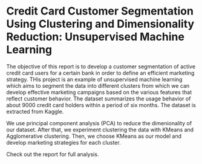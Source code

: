 # Credit Card Customer Segmentation Using Clustering and Dimensionality Reduction: Unsupervised Machine Learning

The objective of this report is to develop a customer segmentation of active credit card users for a certain bank in order to define an efficient marketing strategy. THis project is an example of unsupervised machine learning which aims to segment the data into different clusters from which we can develop effective marketing campaigns based on the various features that reflect customer behavior. The dataset summarizes the usage behavior of about 9000 credit card holders within a period of six months. The dataset is extracted from Kaggle. 

We use principal component analysis (PCA) to reduce the dimenionality of our dataset. After that, we experiment clustering the data with KMeans and Agglomerative clustering. Then, we choose KMeans as our model and develop marketing strategies for each cluster.

Check out the report for full analysis. 
